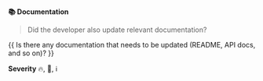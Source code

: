 **📚 Documentation**
> Did the developer also update relevant documentation?

{{ Is there any documentation that needs to be updated (README, API docs, and so on)? }}

**Severity** 🔥, 🛑, ℹ️